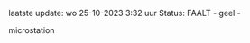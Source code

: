 laatste update: 
wo 25-10-2023  3:32   uur 
Status: FAALT - geel - 
<div class="service Y">microstation</div>